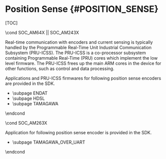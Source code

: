 # Position Sense {#POSITION_SENSE}

[TOC]

\cond SOC_AM64X || SOC_AM243X

Real-time communication with encoders and current sensing is typically handled by the Programmable Real-Time Unit Industrial Communication Subsystem (PRU-ICSS). The PRU-ICSS is a co-processor subsystem containing Programmable Real-Time (PRU) cores which implement the low level firmware. The PRU-ICSS frees up the main ARM cores in the device for other functions, such as control and data processing.

Applications and PRU-ICSS firmwares for following position sense encoders are provided in the SDK.

- \subpage ENDAT
- \subpage HDSL
- \subpage TAMAGAWA

\endcond

\cond SOC_AM263X

Application for following position sense encoder is provided in the SDK.

- \subpage TAMAGAWA_OVER_UART

\endcond